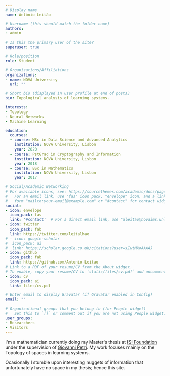 ```yaml
---
# Display name
name: António Leitão

# Username (this should match the folder name)
authors:
- admin

# Is this the primary user of the site?
superuser: true

# Role/position
role: Student

# Organizations/Affiliations
organizations:
- name: NOVA University
  url: ""

# Short bio (displayed in user profile at end of posts)
bio: Topological analysis of learning systems.

interests:
- Topology
- Neural Networks
- Machine Learning

education:
  courses:
  - course: MSc in Data Science and Advanced Analytics
    institution: NOVA University, Lisbon
    year: 2020
  - course: PstGrad in Cryptography and Information
    institution: NOVA University, Lisbon
    year: 2018
  - course: BSc in Mathematics
    institution: NOVA University, Lisbon
    year: 2017

# Social/Academic Networking
# For available icons, see: https://sourcethemes.com/academic/docs/page-builder/#icons
#   For an email link, use "fas" icon pack, "envelope" icon, and a link in the
#   form "mailto:your-email@example.com" or "#contact" for contact widget.
social:
- icon: envelope
  icon_pack: fas
  link: '#contact'  # For a direct email link, use "aleitao@novaims.unl.pt".
- icon: twitter
  icon_pack: fab
  link: https://twitter.com/leitalhao
# - icon: google-scholar
#  icon_pack: ai
#  link: https://scholar.google.co.uk/citations?user=sIwtMXoAAAAJ
- icon: github
  icon_pack: fab
  link: https://github.com/Antonio-Leitao
# Link to a PDF of your resume/CV from the About widget.
# To enable, copy your resume/CV to `static/files/cv.pdf` and uncomment the lines below.
- icon: cv
  icon_pack: ai
  link: files/cv.pdf

# Enter email to display Gravatar (if Gravatar enabled in Config)
email: ""

# Organizational groups that you belong to (for People widget)
#   Set this to `[]` or comment out if you are not using People widget.
user_groups:
- Researchers
- Visitors
---
```

I'm a mathematician currently doing my Master's thesis at [ISI Foundation](https://www.isi.it/en/home) under the supervision of [Giovanni Petri](https://lordgrilo.github.io/). My work focuses mainly on the Topology of spaces in learning systems. 

Ocasionally I stumble upon interesting nuggets of information that unfortunately have no space in my thesis; hence this site.
